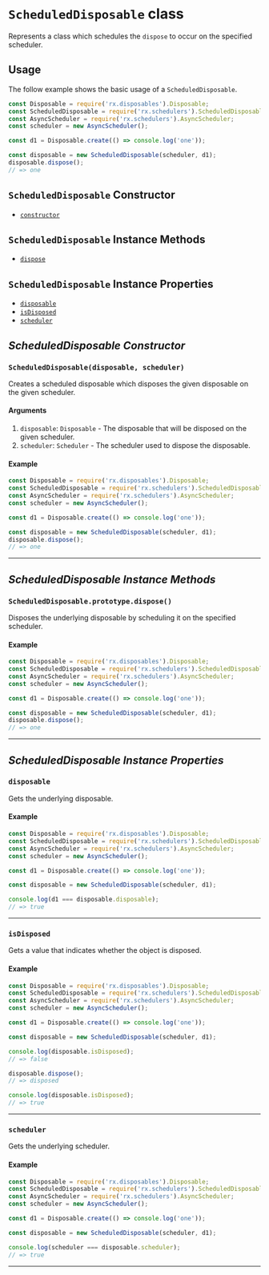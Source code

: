 # `ScheduledDisposable` class #

Represents a class which schedules the `dispose` to occur on the specified scheduler.

## Usage ##

The follow example shows the basic usage of a `ScheduledDisposable`.

```js
const Disposable = require('rx.disposables').Disposable;
const ScheduledDisposable = require('rx.schedulers').ScheduledDisposable;
const AsyncScheduler = require('rx.schedulers').AsyncScheduler;
const scheduler = new AsyncScheduler();

const d1 = Disposable.create(() => console.log('one'));

const disposable = new ScheduledDisposable(scheduler, d1);
disposable.dispose();
// => one
```

## `ScheduledDisposable` Constructor ##
- [`constructor`](#scheduleddisposabledisposable-scheduler)

## `ScheduledDisposable` Instance Methods ##
- [`dispose`](#scheduleddisposableprototypedispose)

## `ScheduledDisposable` Instance Properties ##
- [`disposable`](#disposable)
- [`isDisposed`](#isdisposed)
- [`scheduler`](#scheduler)

## _ScheduledDisposable Constructor_ ##

### <a id="scheduleddisposabledisposable-scheduler"></a>`ScheduledDisposable(disposable, scheduler)`

Creates a scheduled disposable which disposes the given disposable on the given scheduler.

#### Arguments
1. `disposable`: `Disposable` - The disposable that will be disposed on the given scheduler.
2. `scheduler`: `Scheduler` - The scheduler used to dispose the disposable.

#### Example
```js
const Disposable = require('rx.disposables').Disposable;
const ScheduledDisposable = require('rx.schedulers').ScheduledDisposable;
const AsyncScheduler = require('rx.schedulers').AsyncScheduler;
const scheduler = new AsyncScheduler();

const d1 = Disposable.create(() => console.log('one'));

const disposable = new ScheduledDisposable(scheduler, d1);
disposable.dispose();
// => one
```

* * *

## _ScheduledDisposable Instance Methods_ ##

### <a id="scheduleddisposableprototypedispose"></a>`ScheduledDisposable.prototype.dispose()`

Disposes the underlying disposable by scheduling it on the specified scheduler.

#### Example

```js
const Disposable = require('rx.disposables').Disposable;
const ScheduledDisposable = require('rx.schedulers').ScheduledDisposable;
const AsyncScheduler = require('rx.schedulers').AsyncScheduler;
const scheduler = new AsyncScheduler();

const d1 = Disposable.create(() => console.log('one'));

const disposable = new ScheduledDisposable(scheduler, d1);
disposable.dispose();
// => one
```
* * *

## _ScheduledDisposable Instance Properties_ ##

### <a id="disposable"></a>`disposable`

Gets the underlying disposable.

#### Example
```js
const Disposable = require('rx.disposables').Disposable;
const ScheduledDisposable = require('rx.schedulers').ScheduledDisposable;
const AsyncScheduler = require('rx.schedulers').AsyncScheduler;
const scheduler = new AsyncScheduler();

const d1 = Disposable.create(() => console.log('one'));

const disposable = new ScheduledDisposable(scheduler, d1);

console.log(d1 === disposable.disposable);
// => true
```

* * *

### <a id="isdisposed"></a>`isDisposed`

Gets a value that indicates whether the object is disposed.

#### Example
```js
const Disposable = require('rx.disposables').Disposable;
const ScheduledDisposable = require('rx.schedulers').ScheduledDisposable;
const AsyncScheduler = require('rx.schedulers').AsyncScheduler;
const scheduler = new AsyncScheduler();

const d1 = Disposable.create(() => console.log('one'));

const disposable = new ScheduledDisposable(scheduler, d1);

console.log(disposable.isDisposed);
// => false

disposable.dispose();
// => disposed

console.log(disposable.isDisposed);
// => true
```

* * *

### <a id="scheduler"></a>`scheduler`

Gets the underlying scheduler.

#### Example
```js
const Disposable = require('rx.disposables').Disposable;
const ScheduledDisposable = require('rx.schedulers').ScheduledDisposable;
const AsyncScheduler = require('rx.schedulers').AsyncScheduler;
const scheduler = new AsyncScheduler();

const d1 = Disposable.create(() => console.log('one'));

const disposable = new ScheduledDisposable(scheduler, d1);

console.log(scheduler === disposable.scheduler);
// => true
```

* * *
